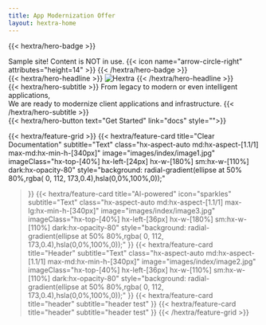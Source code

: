 ```yaml
---
title: App Modernization Offer
layout: hextra-home
---
```


{{< hextra/hero-badge >}}
  <div class="hx-w-2 hx-h-2 hx-rounded-full hx-bg-primary-400"></div>
  <span>Sample site! Content is NOT in use.</span>
  {{< icon name="arrow-circle-right" attributes="height=14" >}}
{{< /hextra/hero-badge >}}

<div class="hx-mt-6 hx-mb-6">
{{< hextra/hero-headline >}}
  <img src="images/amh-banner-light-banner.png" alt="Hextra" class="hx-w-[1.5em] hx-h-[1.5em] hx-ml-2 hx-mb-1" />
{{< /hextra/hero-headline >}}
  
</div>

<div class="hx-mb-12">
{{< hextra/hero-subtitle >}}
  From legacy to modern or even intelligent applications,&nbsp;<br class="sm:hx-block hx-hidden" />
  We are ready to modernize client applications and infrastructure.
{{< /hextra/hero-subtitle >}}
</div>

<div class="hx-mb-6">
{{< hextra/hero-button text="Get Started" link="docs" style="">}}
</div>

<div class="hx-mt-6"></div>

{{< hextra/feature-grid >}}
  {{< hextra/feature-card
    title="Clear Documentation"
    subtitle="Text"
    class="hx-aspect-auto md:hx-aspect-[1.1/1] max-md:hx-min-h-[340px]"
    image="images/index/image1.jpg"
    imageClass="hx-top-[40%] hx-left-[24px] hx-w-[180%] sm:hx-w-[110%] dark:hx-opacity-80"
    style="background: radial-gradient(ellipse at 50% 80%,rgba(	0, 112, 173,0.4),hsla(0,0%,100%,0));"
  >}} 
  {{< hextra/feature-card
    title="AI-powered"
    icon="sparkles"
    subtitle="Text"
    class="hx-aspect-auto md:hx-aspect-[1.1/1] max-lg:hx-min-h-[340px]"
    image="images/index/image3.jpg"
    imageClass="hx-top-[40%] hx-left-[36px] hx-w-[180%] sm:hx-w-[110%] dark:hx-opacity-80"
    style="background: radial-gradient(ellipse at 50% 80%,rgba(	0, 112, 173,0.4),hsla(0,0%,100%,0));"
  >}}
  {{< hextra/feature-card
    title="Header"
    subtitle="Text"
    class="hx-aspect-auto md:hx-aspect-[1.1/1] max-md:hx-min-h-[340px]"
    image="images/index/image2.jpg"
    imageClass="hx-top-[40%] hx-left-[36px] hx-w-[110%] sm:hx-w-[110%] dark:hx-opacity-80"
    style="background: radial-gradient(ellipse at 50% 80%,rgba(	0, 112, 173,0.4),hsla(0,0%,100%,0));"
  >}}
  {{< hextra/feature-card
    title="header"
    subtitle="header test"
  >}}
  {{< hextra/feature-card
    title="header"
    subtitle="header test"
  >}}
{{< /hextra/feature-grid >}}